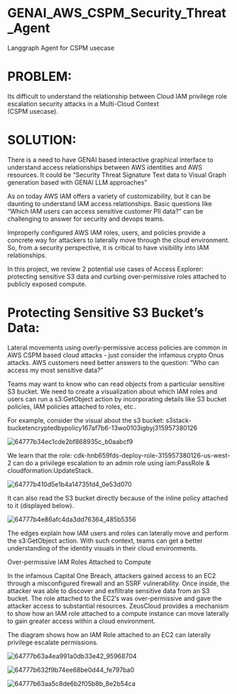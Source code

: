 # GENAI_AWS_CSPM_Security_Threat_Agent
Langgraph Agent for CSPM usecase

# PROBLEM: 

Its  difficult  to understand  the  relationship  between  Cloud  IAM  privilege  role  escalation  security attacks in a  Multi-Cloud Context  
(CSPM  usecase).  

# SOLUTION:  

There is a need to have GENAI  based  interactive graphical interface to understand access relationships between AWS identities and AWS resources.
It  could be  “Security Threat  Signature Text data  to Visual Graph generation based with  GENAI  LLM approaches”

As on  today AWS IAM offers a variety of  customizability, but it can be daunting to understand IAM access relationships. Basic questions like “Which IAM users can access sensitive customer PII data?” can be challenging to answer for security and devops teams.

Improperly configured AWS IAM roles, users, and policies provide a concrete way for attackers to laterally move through the cloud environment. So, from a security perspective, it is critical to have visibility into IAM relationships.

In this project, we review 2 potential use cases of Access Explorer: protecting sensitive S3 data and curbing over-permissive roles attached to publicly exposed compute.

Protecting Sensitive S3  Bucket’s Data:
========================================
Lateral movements using overly-permissive  access policies are common in AWS  CSPM  based  cloud attacks - just consider the infamous crypto Onus attacks.
AWS customers need better answers to the question: “Who can access my most sensitive data?” 

Teams may want to know who can read objects from a particular sensitive S3 bucket.  	We need  to  create a  visualization  about which IAM roles and users can run a s3:GetObject action by incorporating details like S3 bucket policies, IAM policies attached to roles, etc.. 

For example, consider the visual about the s3 bucket: s3stack-bucketencryptedbypolicy167af7b6-13wo0103igbyj315957380126

![64777b34ec1cde2bf868935c_b0aabcf9](https://github.com/user-attachments/assets/475b3412-ae2f-4281-aa70-f2eae1205bc3)

We learn that the role: cdk-hnb659fds-deploy-role-315957380126-us-west-2 can do a privilege escalation to an admin role using iam:PassRole & cloudformation:UpdateStack. 

![64777b410d5e1b4a14735fd4_0e53d070](https://github.com/user-attachments/assets/f81fe794-37c4-4a73-a652-7e8448da59d7)

It can also read the S3 bucket directly because of the inline policy attached to it (displayed below).

![64777b4e86afc4da3dd76364_485b5356](https://github.com/user-attachments/assets/fb9e3d6e-0722-4c6c-a6ea-ca60e6823323)

The edges explain how IAM users and roles can laterally move and perform the s3:GetObject action. With such context, teams can get a better understanding of the identity visuals in their cloud environments.

Over-permissive IAM Roles Attached to Compute

In the infamous Capital One Breach, attackers gained access to an EC2 through a misconfigured firewall and an SSRF vulnerability. Once inside, the attacker was able to discover and exfiltrate sensitive data from an S3 bucket. The role attached to the EC2’s was over-permissive and gave the attacker access to substantial resources. ZeusCloud provides a mechanism to show how an IAM role attached to a compute instance can move laterally to gain greater access within a cloud environment. 

The diagram shows how an IAM Role attached to an EC2 can laterally privilege escalate permissions.

![64777b63a4ea991a0db33e42_95968704](https://github.com/user-attachments/assets/55a7e49e-60fe-40b3-af4d-7526b9dbf7ca)

![64777b632f9b74ee68be0d44_fe797ba0](https://github.com/user-attachments/assets/dfe19479-1475-4038-b87b-1e13a47f6413)

![64777b63aa5c8de6b2f05b8b_8e2b54ca](https://github.com/user-attachments/assets/e1851536-994f-46fe-8e0c-c039794255e0)











‍

